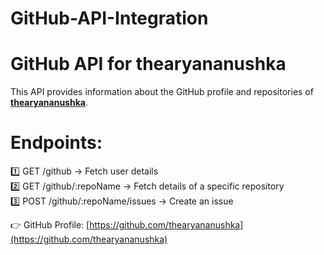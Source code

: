 # GitHub-API-Integration

# GitHub API for thearyananushka

This API provides information about the GitHub profile and repositories of **[thearyananushka](https://github.com/thearyananushka)**.

# Endpoints:
1️⃣ GET /github → Fetch user details  
2️⃣ GET /github/:repoName → Fetch details of a specific repository  
3️⃣ POST /github/:repoName/issues → Create an issue  

👉 GitHub Profile: [https://github.com/thearyananushka](https://github.com/thearyananushka)
